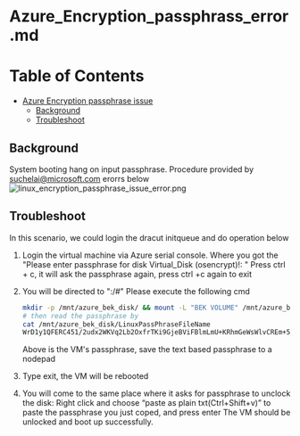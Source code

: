 # Azure_Encryption_passphrass_error.md

Table of Contents
=================

   * [Azure Encryption passphrase issue](#azure-encryption-passphrase-issue)
      * [Background](#background)
      * [Troubleshoot](#troubleshoot)


## Background 

System booting hang on input passphrase. Procedure provided by suchelai@microsoft.com 
erorrs below ![linux_encryption_passphrase_issue_error.png](https://github.com/sundaxi/materials/blob/master/pics/linux_case/linux_encryption_passphrase_issue_error.png?raw=true) 

## Troubleshoot 

In this scenario, we could login the dracut initqueue and do operation below 

1. Login the virtual machine via Azure serial console. Where you got the "Please enter passphrase for disk Virtual_Disk (osencrypt)!: " 
   Press ctrl + c, it will ask the passphrase again, press ctrl +c again to exit 

2. You will be directed to ":/#"
   Please execute the following cmd 

   ```bash
   mkdir -p /mnt/azure_bek_disk/ && mount -L "BEK VOLUME" /mnt/azure_bek_disk/
   # then read the passphrase by
   cat /mnt/azure_bek_disk/LinuxPassPhraseFileName
   WrD1y1QFERC451/2udx2WKVq2Lb2OxfrTKi9GjeBViFBlmLmU+KRhmGeWsWlvCREm+50Ex9fhpavhIfHHWNzvIZDeg02gRNofaI4SAtti2VGg+tSiR3m01Kj+VrkgfigJMR/QOiC5PZ7v9IaAxduDNWDgAjcUBRXiMwe5Tv2pA==
   ```

   Above is the VM's passphrase, save the text based passphrase to a nodepad 

3. Type exit, the VM will be rebooted 

4. You will come to the same place where it asks for passphrase to unclock the disk:
   Right click and choose “paste as plain txt(Ctrl+Shift+v)” to paste the passphrase you just coped, and press enter 
   The VM should be unlocked and boot up successfully.
